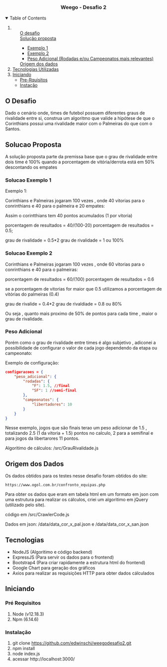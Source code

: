<br />
<p align="center">
  <h3 align="center">Weego - Desafio 2</h3>
</p>

<!-- TABLE OF CONTENTS -->
<details open="open">
  <summary>Table of Contents</summary>
  <ol>
    <li>      
      <ul>
        <a href="#o-desafio">O desafio</a>
      </ul>
      <ul>
        <a href="#solucao-proposta">Solução proposta</a>
        <ul>
            <li><a href="#solucao-exemplo-1">Exemplo 1</a></li>
            <li><a href="#solucao-exemplo-2">Exemplo 2</a></li>
            <li><a href="#peso-adicional">Peso Adicional (Rodadas e/ou Campeonatos mais relevantes)</a></li>            
        </ul>
      </ul>
      <ul>
        <a href="#origem-dados">Origem dos dados</a>
      </ul>
    </li>
    <li>
      <a href="#tech">Tecnologias Utilizadas</a>      
    </li>
    <li>
      <a href="#getting-started">Iniciando</a>
      <ul>
        <li><a href="#prerequisites">Pre-Rquisitos</a></li>
        <li><a href="#installation">Instação</a></li>
      </ul>
    </li>
  </ol>
</details>



<!-- ABOUT THE PROJECT -->
## O Desafio

Dado o cenário onde, times de futebol possuem diferentes graus de rivalidade entre si, construa um algoritmo que valide a hipótese de que o Corinthians possui uma rivalidade maior com o Palmeiras do que com o Santos.

## Solucao Proposta

A solução proposta parte da premissa base que o grau de rivalidade entre dois time é 100% quando a porcentagem de vitória/derrota está em 50% descontando os empates

### Solucao Exemplo 1
Exemplo 1:

Corinthians e Palmeiras jogaram 100 vezes , onde 40 vitorias para o conrinthians e 40 para o palmeira e 20 empates:

Assim o corintthians tem 40 pontos acumulados (1 por vitoria)

porcentagem de resultados = 40/(100-20)
porcentagem de resultados = 0.5;

grau de rivalidade = 0.5*2
grau de rivalidade = 1 ou 100%


### Solucao Exemplo 2

Corinthians e Palmeiras jogaram 100 vezes , onde 60 vitorias para o conrinthians e 40 para o palmeiras:

porcentagem de resultados = 60/(100)
porcentagem de resultados = 0.6

se a porcentagem de vitorias for maior que 0.5 utilizamos a porcentagem de vitórias do palmeiras (0.4)

grau de rivalide = 0.4*2
grau de rivaldiade = 0.8 ou 80%

Ou seja , quanto mais proximo de 50% de pontos para cada time , maior o grau de rivalidade.

### Peso Adicional

Porém como o grau de rivalidade entre times é algo subjetivo , adiconei a possibilidade de configurar o valor de cada jogo dependendo da etapa ou campeonato:

Exemplo de configuração:

```json
configuracoes = {
    "peso_adicional": {
        "rodadas": {
            "F": 1.5, //final
            "SF": 1 //semi-final 
        },
        "campeonatos": {
            "libertadores": 10
        }
    }
}
```

Nesse exemplo, jogos que são finais terao um peso adicionar de 1.5 , totalizando 2.5 (1 da vitoria + 1.5) pontos no calculo, 2 para a semifinal e para jogos da libertarores 11 pontos.

Algoritimo de cálculos: /src/GrauRivalidade.js

## Origem dos Dados

Os dados obtidos para os testes nesse desafio foram obtidos do site:

    https://www.ogol.com.br/confronto_equipas.php

Para obter os dados que eram em tabela html em um formato em json com uma estrutura para realizar os cálculos, criei um algoritimo em jQuery (utilizado pelo site).

   código em /src/CrawlerCode.js

   Dados em json: /data/data_cor_x_pal.json e /data/data_cor_x_san.json

## Tecnologias

- NodeJS (Algoritimo e código backend)
- ExpressJS (Para servir os dados para o frontend)
- Bootstrap4 (Para criar rapidamente a estrutura html do frontend)
- Google Chart para geração dos gráficos
- Axios para realizar as requisições HTTP para obter dados cálculados

<!-- GETTING STARTED -->
## Iniciando

### Pré Requisitos

1. Node (v12.18.3)
2. Npm (6.14.6)

### Instalação

1. git clone https://github.com/edwinschi/weegodesafio2.git
2. npm install
3. node index.js
4. acessar http://localhost:3000/

